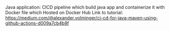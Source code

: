 Java application:
CICD pipeline which build java app and containerize it with Docker file which Hosted on Docker Hub
Link to tutorial: https://medium.com/@alexander.volminger/ci-cd-for-java-maven-using-github-actions-d009a7cb4b8f
